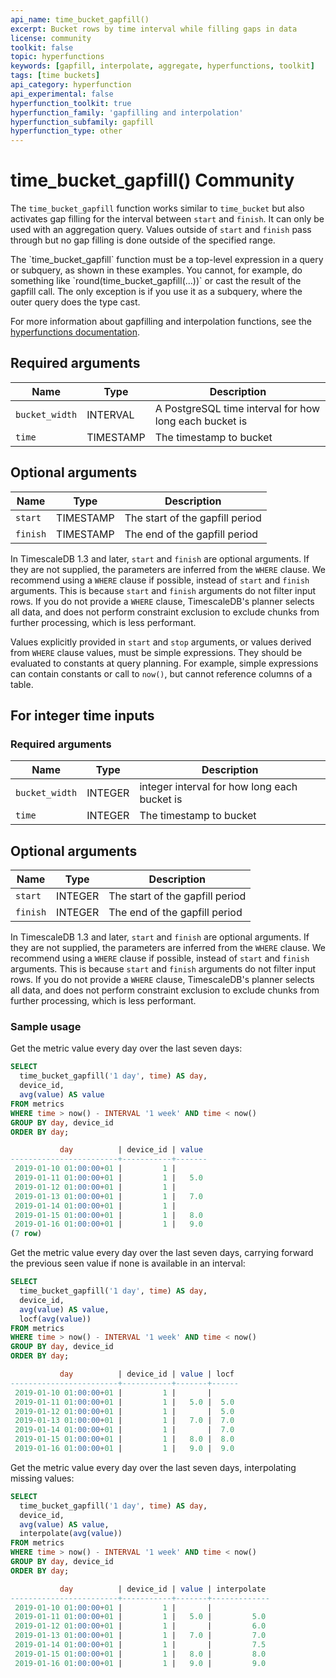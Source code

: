 ```yaml
---
api_name: time_bucket_gapfill()
excerpt: Bucket rows by time interval while filling gaps in data
license: community
toolkit: false
topic: hyperfunctions
keywords: [gapfill, interpolate, aggregate, hyperfunctions, toolkit]
tags: [time buckets]
api_category: hyperfunction
api_experimental: false
hyperfunction_toolkit: true
hyperfunction_family: 'gapfilling and interpolation'
hyperfunction_subfamily: gapfill
hyperfunction_type: other
---
```


# time_bucket_gapfill() <tag type="community">Community</tag>
The `time_bucket_gapfill` function works similar to `time_bucket` but also
activates gap filling for the interval between `start` and `finish`. It can only
be used with an aggregation query. Values outside of `start` and `finish` pass
through but no gap filling is done outside of the specified range.

<highlight type="important">
The `time_bucket_gapfill` function must be a top-level expression in a query or
subquery, as shown in these examples. You cannot, for example, do something like
`round(time_bucket_gapfill(...))` or cast the result of the gapfill call. The
only exception is if you use it as a subquery, where the outer query does the
type cast.
</highlight>

For more information about gapfilling and interpolation functions, see the
[hyperfunctions documentation][hyperfunctions-gapfilling].

## Required arguments

|Name|Type|Description|
|-|-|-|
|`bucket_width`|INTERVAL|A PostgreSQL time interval for how long each bucket is|
|`time`|TIMESTAMP|The timestamp to bucket|

## Optional arguments

|Name|Type|Description|
|-|-|-|
|`start`|TIMESTAMP|The start of the gapfill period|
|`finish`|TIMESTAMP|The end of the gapfill period|

In TimescaleDB 1.3 and later, `start` and `finish` are optional arguments. If
they are not supplied, the parameters are inferred from the `WHERE` clause. We
recommend using a `WHERE` clause if possible, instead of `start` and `finish`
arguments. This is because `start` and `finish` arguments do not filter input
rows. If you do not provide a `WHERE` clause, TimescaleDB's planner selects all
data, and does not perform constraint exclusion to exclude chunks from further
processing, which is less performant.

Values explicitly provided in `start` and `stop` arguments, or values derived
from `WHERE` clause values, must be simple expressions. They should be evaluated
to constants at query planning. For example, simple expressions can contain
constants or call to `now()`, but cannot reference columns of a table.

## For integer time inputs

### Required arguments

|Name|Type|Description|
|-|-|-|
|`bucket_width`|INTEGER|integer interval for how long each bucket is|
|`time`|INTEGER|The timestamp to bucket|

## Optional arguments

|Name|Type|Description|
|-|-|-|
|`start`|INTEGER|The start of the gapfill period|
|`finish`|INTEGER|The end of the gapfill period|

In TimescaleDB 1.3 and later, `start` and `finish` are optional arguments. If
they are not supplied, the parameters are inferred from the `WHERE` clause. We
recommend using a `WHERE` clause if possible, instead of `start` and `finish`
arguments. This is because `start` and `finish` arguments do not filter input
rows. If you do not provide a `WHERE` clause, TimescaleDB's planner selects all
data, and does not perform constraint exclusion to exclude chunks from further
processing, which is less performant.

### Sample usage
Get the metric value every day over the last seven days:
```sql
SELECT
  time_bucket_gapfill('1 day', time) AS day,
  device_id,
  avg(value) AS value
FROM metrics
WHERE time > now() - INTERVAL '1 week' AND time < now()
GROUP BY day, device_id
ORDER BY day;

           day          | device_id | value
------------------------+-----------+-------
 2019-01-10 01:00:00+01 |         1 |
 2019-01-11 01:00:00+01 |         1 |   5.0
 2019-01-12 01:00:00+01 |         1 |
 2019-01-13 01:00:00+01 |         1 |   7.0
 2019-01-14 01:00:00+01 |         1 |
 2019-01-15 01:00:00+01 |         1 |   8.0
 2019-01-16 01:00:00+01 |         1 |   9.0
(7 row)
```

Get the metric value every day over the last seven days, carrying forward the
previous seen value if none is available in an interval:
```sql
SELECT
  time_bucket_gapfill('1 day', time) AS day,
  device_id,
  avg(value) AS value,
  locf(avg(value))
FROM metrics
WHERE time > now() - INTERVAL '1 week' AND time < now()
GROUP BY day, device_id
ORDER BY day;

           day          | device_id | value | locf
------------------------+-----------+-------+------
 2019-01-10 01:00:00+01 |         1 |       |
 2019-01-11 01:00:00+01 |         1 |   5.0 |  5.0
 2019-01-12 01:00:00+01 |         1 |       |  5.0
 2019-01-13 01:00:00+01 |         1 |   7.0 |  7.0
 2019-01-14 01:00:00+01 |         1 |       |  7.0
 2019-01-15 01:00:00+01 |         1 |   8.0 |  8.0
 2019-01-16 01:00:00+01 |         1 |   9.0 |  9.0
```

Get the metric value every day over the last seven days, interpolating missing
values:
```sql
SELECT
  time_bucket_gapfill('1 day', time) AS day,
  device_id,
  avg(value) AS value,
  interpolate(avg(value))
FROM metrics
WHERE time > now() - INTERVAL '1 week' AND time < now()
GROUP BY day, device_id
ORDER BY day;

           day          | device_id | value | interpolate
------------------------+-----------+-------+-------------
 2019-01-10 01:00:00+01 |         1 |       |
 2019-01-11 01:00:00+01 |         1 |   5.0 |         5.0
 2019-01-12 01:00:00+01 |         1 |       |         6.0
 2019-01-13 01:00:00+01 |         1 |   7.0 |         7.0
 2019-01-14 01:00:00+01 |         1 |       |         7.5
 2019-01-15 01:00:00+01 |         1 |   8.0 |         8.0
 2019-01-16 01:00:00+01 |         1 |   9.0 |         9.0
```


[hyperfunctions-gapfilling]: timescaledb/:currentVersion:/how-to-guides/hyperfunctions/gapfilling-interpolation/
